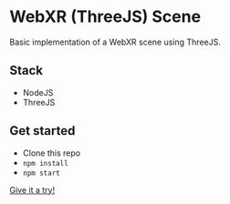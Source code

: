 # WebXR (ThreeJS) Scene

Basic implementation of a WebXR scene using ThreeJS.

## Stack

- NodeJS
- ThreeJS

## Get started

- Clone this repo
- `npm install`
- `npm start`

[Give it a try!](https://otaiga.github.io/WebXR_ThreeJS)
